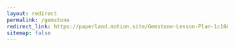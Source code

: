 ```yaml
---
layout: redirect
permalink: /gemstone
redirect_link: https://paperland.notion.site/Gemstone-Lesson-Plan-1c168a9c942c804d9b8bea83bcd8769d
sitemap: false
---
```

